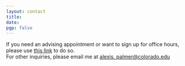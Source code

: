 ```yaml
---
layout: contact
title: 
date: 
pgp: false 
---
```


If you need an advising appointment or want to sign up for office hours, please use <a href=" https://calendly.com/alexis-palmer-boulder" class="highlighted" target="_blank">this link</a> to do so.  <br>
For other inquiries, please email me at 
        <a href="mailto:alexis.palmer@colorado.edu" class="highlighted"> alexis.
            <span style="display: none">i.hate.spam.
            </span>palmer@colorado.edu
        </a>
